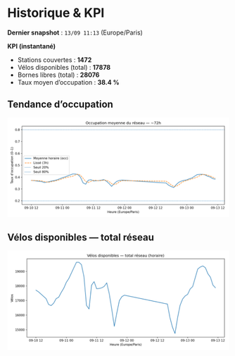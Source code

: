 # Historique & KPI

**Dernier snapshot** : `13/09 11:13` (Europe/Paris)

**KPI (instantané)**

- Stations couvertes : **1472**
- Vélos disponibles (total) : **17878**
- Bornes libres (total) : **28076**
- Taux moyen d’occupation : **38.4 %**

## Tendance d’occupation

![Mean occupancy](assets/figs/occupancy_last72h.png)

## Vélos disponibles — total réseau

![Bikes total](assets/figs/bikes_total_last72h.png)
